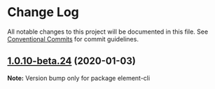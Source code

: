# Change Log

All notable changes to this project will be documented in this file.
See [Conventional Commits](https://conventionalcommits.org) for commit guidelines.

## [1.0.10-beta.24](https://github.com/flood-io/element/compare/v1.0.10-beta.22...v1.0.10-beta.24) (2020-01-03)

**Note:** Version bump only for package element-cli
